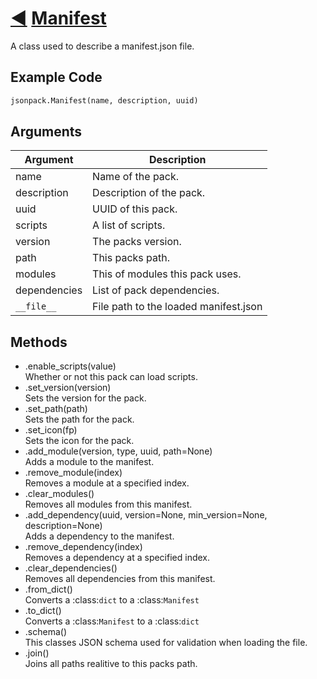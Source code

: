 # [◀](./index.html) [Manifest](/jsonpack/__init__.py)

A class used to describe a manifest.json file.

## Example Code
```py
jsonpack.Manifest(name, description, uuid)
```

## Arguments

| Argument | Description |
|--|--|
|name| Name of the pack.|
|description| Description of the pack.|
|uuid| UUID of this pack.|
|scripts|A list of scripts.|
|version|The packs version.|
|path|This packs path.|
|modules|This of modules this pack uses.|
|dependencies|List of pack dependencies.|
|`__file__`|File path to the loaded manifest.json|

## Methods

- .enable_scripts(value)<br>Whether or not this pack can load scripts.
- .set_version(version)<br>Sets the version for the pack.
- .set_path(path)<br>Sets the path for the pack.
- .set_icon(fp)<br>Sets the icon for the pack.
- .add_module(version, type, uuid, path=None)<br>Adds a module to the manifest.
- .remove_module(index)<br>Removes a module at a specified index.
- .clear_modules()<br>Removes all modules from this manifest.
- .add_dependency(uuid, version=None, min_version=None, description=None)<br>Adds a dependency to the manifest.
- .remove_dependency(index)<br>Removes a dependency at a specified index.
- .clear_dependencies()<br>Removes all dependencies from this manifest.
- .from_dict()<br>Converts a :class:`dict` to a :class:`Manifest`
- .to_dict()<br>Converts a :class:`Manifest` to a :class:`dict`
- .schema()<br>This classes JSON schema used for validation when loading the file.
- .join()<br>Joins all paths realitive to this packs path.
